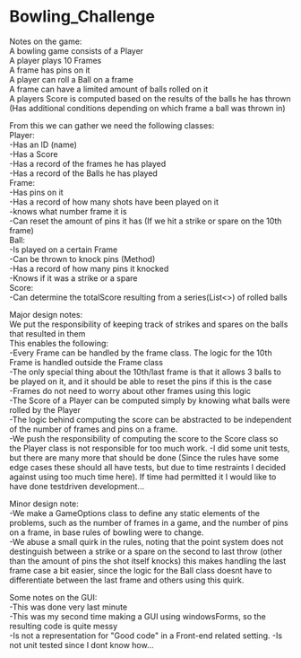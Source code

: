 # Bowling_Challenge
Notes on the game:  
	A bowling game consists of a Player  
	A player plays 10 Frames  
	A frame has pins on it  
	A player can roll a Ball on a frame  
	A frame can have a limited amount of balls rolled on it  
	A players Score is computed based on the results of the balls he has thrown (Has additional conditions depending on which frame a ball was thrown in)  

From this we can gather we need the following classes:  
	Player:  
		-Has an ID (name)  
		-Has a Score  
		-Has a record of the frames he has played  
		-Has a record of the Balls he has played  
	Frame:  
		-Has pins on it  
		-Has a record of how many shots have been played on it  
		-knows what number frame it is  
		-Can reset the amount of pins it has (If we hit a strike or spare on the 10th frame)  
	Ball:  
		-Is played on a certain Frame  
		-Can be thrown to knock pins (Method)  
		-Has a record of how many pins it knocked  
		-Knows if it was a strike or a spare  
	Score:  
		-Can determine the totalScore resulting from a series(List<>) of rolled balls  

Major design notes:    
We put the responsibility of keeping track of strikes and spares on the balls that resulted in them  
This enables the following:  
	-Every Frame can be handled by the frame class. The logic for the 10th Frame is handled outside the Frame class  
	-The only special thing about the 10th/last frame is that it allows 3 balls to be played on it, and it should be able to reset the pins if this is the case  
	-Frames do not need to worry about other frames using this logic  
	-The Score of a Player can be computed simply by knowing what balls were rolled by the Player  
		-The logic behind computing the score can be abstracted to be independent of the number of frames and pins on a frame.  
	-We push the responsibility of computing the score to the Score class so the Player class is not responsible for too much work.
 	-I did some unit tests, but there are many more that should be done (Since the rules have some edge cases these should all have tests, but due to time restraints I decided against using too much time here). If time had permitted it I would like to have done testdriven development...
  	
Minor design note:  
	-We make a GameOptions class to define any static elements of the problems, such as the number of frames in a game, and the number of pins on a frame, in base rules of bowling were to change.  
	-We abuse a small quirk in the rules, noting that the point system does not destinguish between a strike or a spare on the second to last throw (other than the amount of pins the shot itself knocks) this makes handling the last frame case a bit easier, since the logic for the Ball class doesnt have to differentiate between the last frame and others using this quirk.
		 

Some notes on the GUI:  
  -This was done very last minute  
  -This was my second time making a GUI using windowsForms, so the resulting code is quite messy  
  -Is not a representation for "Good code" in a Front-end related setting.
  -Is not unit tested since I dont know how...
	
	
	

